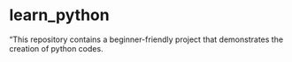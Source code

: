 # learn_python
“This repository contains a beginner-friendly project that demonstrates the creation of python codes.
